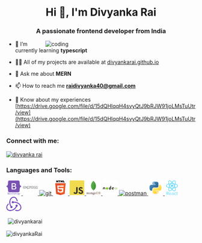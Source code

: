 <h1 align="center">Hi 👋, I'm Divyanka Rai</h1>
<h3 align="center">A passionate frontend developer from India</h3>
<img  align="right" alt="coding" width="400" src="https://media.giphy.com/media/L1R1tvI9svkIWwpVYr/giphy.gif" />

- 🌱 I’m currently learning **typescript**

- 👨‍💻 All of my projects are available at [divyankarai.github.io](divyankarai.github.io)

- 💬 Ask me about **MERN**

- 📫 How to reach me **raidivyanka40@gmail.com**

- 📄 Know about my experiences [https://drive.google.com/file/d/15dQHlqqH4svyQtJ9bRJW91joLMsTuUtr/view](https://drive.google.com/file/d/15dQHlqqH4svyQtJ9bRJW91joLMsTuUtr/view)

<h3 align="left">Connect with me:</h3>
<p align="left">
<a href="https://linkedin.com/in/divyanka rai" target="blank"><img align="center" src="https://raw.githubusercontent.com/rahuldkjain/github-profile-readme-generator/master/src/images/icons/Social/linked-in-alt.svg" alt="divyanka rai" height="30" width="40" /></a>
</p>

<h3 align="left">Languages and Tools:</h3>
<p align="left"> <a href="https://getbootstrap.com" target="_blank" rel="noreferrer"> <img src="https://raw.githubusercontent.com/devicons/devicon/master/icons/bootstrap/bootstrap-plain-wordmark.svg" alt="bootstrap" width="40" height="40"/> </a> <a href="https://expressjs.com" target="_blank" rel="noreferrer"> <img src="https://raw.githubusercontent.com/devicons/devicon/master/icons/express/express-original-wordmark.svg" alt="express" width="40" height="40"/> </a> <a href="https://git-scm.com/" target="_blank" rel="noreferrer"> <img src="https://www.vectorlogo.zone/logos/git-scm/git-scm-icon.svg" alt="git" width="40" height="40"/> </a> <a href="https://www.w3.org/html/" target="_blank" rel="noreferrer"> <img src="https://raw.githubusercontent.com/devicons/devicon/master/icons/html5/html5-original-wordmark.svg" alt="html5" width="40" height="40"/> </a> <a href="https://developer.mozilla.org/en-US/docs/Web/JavaScript" target="_blank" rel="noreferrer"> <img src="https://raw.githubusercontent.com/devicons/devicon/master/icons/javascript/javascript-original.svg" alt="javascript" width="40" height="40"/> </a> <a href="https://www.mongodb.com/" target="_blank" rel="noreferrer"> <img src="https://raw.githubusercontent.com/devicons/devicon/master/icons/mongodb/mongodb-original-wordmark.svg" alt="mongodb" width="40" height="40"/> </a> <a href="https://nodejs.org" target="_blank" rel="noreferrer"> <img src="https://raw.githubusercontent.com/devicons/devicon/master/icons/nodejs/nodejs-original-wordmark.svg" alt="nodejs" width="40" height="40"/> </a> <a href="https://postman.com" target="_blank" rel="noreferrer"> <img src="https://www.vectorlogo.zone/logos/getpostman/getpostman-icon.svg" alt="postman" width="40" height="40"/> </a> <a href="https://www.python.org" target="_blank" rel="noreferrer"> <img src="https://raw.githubusercontent.com/devicons/devicon/master/icons/python/python-original.svg" alt="python" width="40" height="40"/> </a> <a href="https://reactjs.org/" target="_blank" rel="noreferrer"> <img src="https://raw.githubusercontent.com/devicons/devicon/master/icons/react/react-original-wordmark.svg" alt="react" width="40" height="40"/> </a> <a href="https://redux.js.org" target="_blank" rel="noreferrer"> <img src="https://raw.githubusercontent.com/devicons/devicon/master/icons/redux/redux-original.svg" alt="redux" width="40" height="40"/> </a> </p>

<p>&nbsp;<img align="center" src="https://github-readme-stats.vercel.app/api?username=divyankarai&show_icons=true&locale=en" alt="divyankarai" /></p>


<p><img align="center" src="https://github-readme-streak-stats.herokuapp.com/?user=DivyankaRai&" alt="divyankaRai" /></p>
